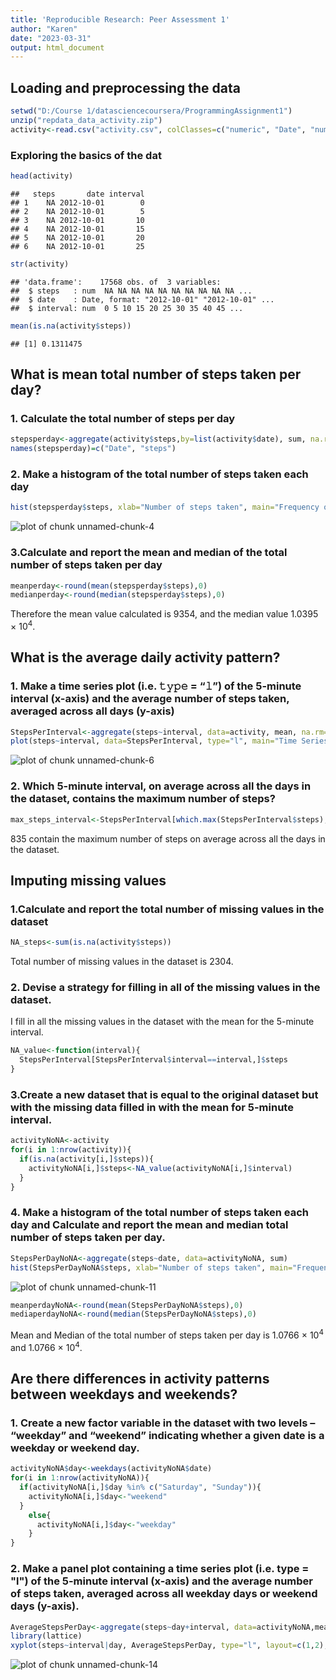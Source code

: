 ```yaml
---
title: 'Reproducible Research: Peer Assessment 1'
author: "Karen"
date: "2023-03-31"
output: html_document
---
```


## Loading and preprocessing the data

```r
setwd("D:/Course 1/datasciencecoursera/ProgrammingAssignment1")
unzip("repdata_data_activity.zip")
activity<-read.csv("activity.csv", colClasses=c("numeric", "Date", "numeric"))
```

### Exploring the basics of the dat

```r
head(activity)
```

```
##   steps       date interval
## 1    NA 2012-10-01        0
## 2    NA 2012-10-01        5
## 3    NA 2012-10-01       10
## 4    NA 2012-10-01       15
## 5    NA 2012-10-01       20
## 6    NA 2012-10-01       25
```

```r
str(activity)
```

```
## 'data.frame':	17568 obs. of  3 variables:
##  $ steps   : num  NA NA NA NA NA NA NA NA NA NA ...
##  $ date    : Date, format: "2012-10-01" "2012-10-01" ...
##  $ interval: num  0 5 10 15 20 25 30 35 40 45 ...
```

```r
mean(is.na(activity$steps))
```

```
## [1] 0.1311475
```

## What is mean total number of steps taken per day?

###  1. Calculate the total number of steps per day


```r
stepsperday<-aggregate(activity$steps,by=list(activity$date), sum, na.rm=TRUE)
names(stepsperday)=c("Date", "steps")
```

### 2. Make a histogram of the total number of steps taken each day

```r
hist(stepsperday$steps, xlab="Number of steps taken", main="Frequency of total number of steps taken each day", col="blue")
```

![plot of chunk unnamed-chunk-4](figure/unnamed-chunk-4-1.png)

### 3.Calculate and report the mean and median of the total number of steps taken per day

```r
meanperday<-round(mean(stepsperday$steps),0)
medianperday<-round(median(stepsperday$steps),0)
```
Therefore the mean value calculated is 9354, and the median value 1.0395 &times; 10<sup>4</sup>.

## What is the average daily activity pattern?

### 1. Make a time series plot (i.e. 𝚝𝚢𝚙𝚎 = “𝚕”) of the 5-minute interval (x-axis) and the average number of steps taken, averaged across all days (y-axis)

```r
StepsPerInterval<-aggregate(steps~interval, data=activity, mean, na.rm=TRUE)
plot(steps~interval, data=StepsPerInterval, type="l", main="Time Series Plot of Average Steps Taken per Interval")
```

![plot of chunk unnamed-chunk-6](figure/unnamed-chunk-6-1.png)

### 2. Which 5-minute interval, on average across all the days in the dataset, contains the maximum number of steps?

```r
max_steps_interval<-StepsPerInterval[which.max(StepsPerInterval$steps), ]$interval
```
835 contain the maximum number of steps on average across all the days in the dataset.

## Imputing missing values

### 1.Calculate and report the total number of missing values in the dataset 

```r
NA_steps<-sum(is.na(activity$steps))
```
Total number of missing values in the dataset is 2304.

### 2. Devise a strategy for filling in all of the missing values in the dataset.
I fill in all the missing values in the dataset with the mean for the 5-minute interval.

```r
NA_value<-function(interval){
  StepsPerInterval[StepsPerInterval$interval==interval,]$steps
}
```

### 3.Create a new dataset that is equal to the original dataset but with the missing data filled in with the mean for 5-minute interval.

```r
activityNoNA<-activity
for(i in 1:nrow(activity)){
  if(is.na(activity[i,]$steps)){
    activityNoNA[i,]$steps<-NA_value(activityNoNA[i,]$interval)
  }
}
```

### 4. Make a histogram of the total number of steps taken each day and Calculate and report the mean and median total number of steps taken per day. 

```r
StepsPerDayNoNA<-aggregate(steps~date, data=activityNoNA, sum)
hist(StepsPerDayNoNA$steps, xlab="Number of steps taken", main="Frequency of total number of steps taken each day", col="blue")
```

![plot of chunk unnamed-chunk-11](figure/unnamed-chunk-11-1.png)

```r
meanperdayNoNA<-round(mean(StepsPerDayNoNA$steps),0)
mediaperdayNoNA<-round(median(StepsPerDayNoNA$steps),0)
```
Mean and Median of the total number of steps taken per day is 1.0766 &times; 10<sup>4</sup> and 1.0766 &times; 10<sup>4</sup>.

## Are there differences in activity patterns between weekdays and weekends?

### 1. Create a new factor variable in the dataset with two levels – “weekday” and “weekend” indicating whether a given date is a weekday or weekend day.

```r
activityNoNA$day<-weekdays(activityNoNA$date)
for(i in 1:nrow(activityNoNA)){
  if(activityNoNA[i,]$day %in% c("Saturday", "Sunday")){
    activityNoNA[i,]$day<-"weekend"
  }
    else{
      activityNoNA[i,]$day<-"weekday"
    }
}
```

### 2. Make a panel plot containing a time series plot (i.e. type = "l") of the 5-minute interval (x-axis) and the average number of steps taken, averaged across all weekday days or weekend days (y-axis).

```r
AverageStepsPerDay<-aggregate(steps~day+interval, data=activityNoNA,mean)
library(lattice)
xyplot(steps~interval|day, AverageStepsPerDay, type="l", layout=c(1,2), ylab="Average steps per interval")
```

![plot of chunk unnamed-chunk-14](figure/unnamed-chunk-14-1.png)




